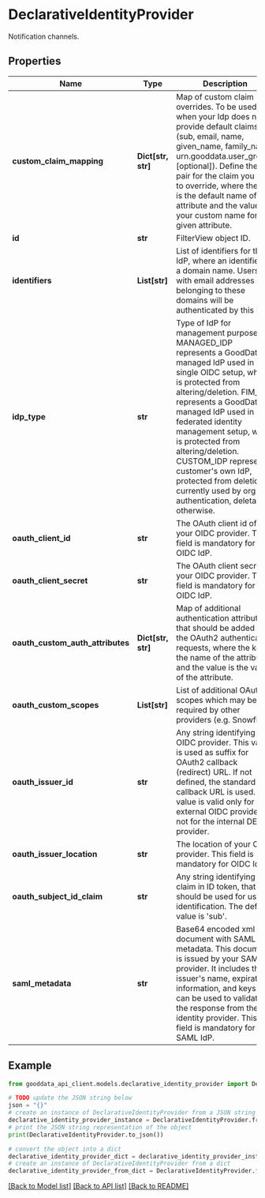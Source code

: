 # DeclarativeIdentityProvider

Notification channels.

## Properties

Name | Type | Description | Notes
------------ | ------------- | ------------- | -------------
**custom_claim_mapping** | **Dict[str, str]** | Map of custom claim overrides. To be used when your Idp does not provide default claims (sub, email, name, given_name, family_name, urn.gooddata.user_groups [optional]). Define the key pair for the claim you wish to override, where the key is the default name of the attribute and the value is your custom name for the given attribute. | [optional] 
**id** | **str** | FilterView object ID. | 
**identifiers** | **List[str]** | List of identifiers for this IdP, where an identifier is a domain name. Users with email addresses belonging to these domains will be authenticated by this IdP. | [optional] 
**idp_type** | **str** | Type of IdP for management purposes. MANAGED_IDP represents a GoodData managed IdP used in single OIDC setup, which is protected from altering/deletion. FIM_IDP represents a GoodData managed IdP used in federated identity management setup, which is protected from altering/deletion. CUSTOM_IDP represents customer&#39;s own IdP, protected from deletion if currently used by org for authentication, deletable otherwise. | [optional] 
**oauth_client_id** | **str** | The OAuth client id of your OIDC provider. This field is mandatory for OIDC IdP. | [optional] 
**oauth_client_secret** | **str** | The OAuth client secret of your OIDC provider. This field is mandatory for OIDC IdP. | [optional] 
**oauth_custom_auth_attributes** | **Dict[str, str]** | Map of additional authentication attributes that should be added to the OAuth2 authentication requests, where the key is the name of the attribute and the value is the value of the attribute. | [optional] 
**oauth_custom_scopes** | **List[str]** | List of additional OAuth scopes which may be required by other providers (e.g. Snowflake) | [optional] 
**oauth_issuer_id** | **str** | Any string identifying the OIDC provider. This value is used as suffix for OAuth2 callback (redirect) URL. If not defined, the standard callback URL is used. This value is valid only for external OIDC providers, not for the internal DEX provider. | [optional] 
**oauth_issuer_location** | **str** | The location of your OIDC provider. This field is mandatory for OIDC IdP. | [optional] 
**oauth_subject_id_claim** | **str** | Any string identifying the claim in ID token, that should be used for user identification. The default value is &#39;sub&#39;. | [optional] 
**saml_metadata** | **str** | Base64 encoded xml document with SAML metadata. This document is issued by your SAML provider. It includes the issuer&#39;s name, expiration information, and keys that can be used to validate the response from the identity provider. This field is mandatory for SAML IdP. | [optional] 

## Example

```python
from gooddata_api_client.models.declarative_identity_provider import DeclarativeIdentityProvider

# TODO update the JSON string below
json = "{}"
# create an instance of DeclarativeIdentityProvider from a JSON string
declarative_identity_provider_instance = DeclarativeIdentityProvider.from_json(json)
# print the JSON string representation of the object
print(DeclarativeIdentityProvider.to_json())

# convert the object into a dict
declarative_identity_provider_dict = declarative_identity_provider_instance.to_dict()
# create an instance of DeclarativeIdentityProvider from a dict
declarative_identity_provider_from_dict = DeclarativeIdentityProvider.from_dict(declarative_identity_provider_dict)
```
[[Back to Model list]](../README.md#documentation-for-models) [[Back to API list]](../README.md#documentation-for-api-endpoints) [[Back to README]](../README.md)


